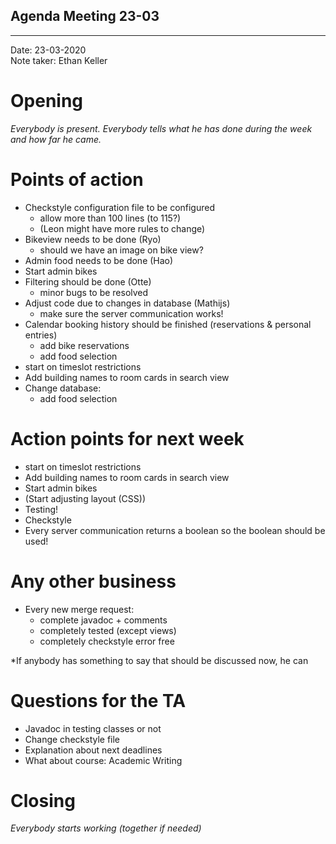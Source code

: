 ## Agenda Meeting 23-03

---

Date:           23-03-2020\
Note taker:     Ethan Keller

# Opening
*Everybody is present.*
*Everybody tells what he has done during the week and how far he came.*

# Points of action

 - Checkstyle configuration file to be configured
     - allow more than 100 lines (to 115?)
     - (Leon might have more rules to change)
 - Bikeview needs to be done (Ryo)
     - should we have an image on bike view?
 - Admin food needs to be done (Hao)
 - Start admin bikes
 - Filtering should be done (Otte)
     - minor bugs to be resolved
 - Adjust code due to changes in database (Mathijs)
     - make sure the server communication works!
 - Calendar booking history should be finished (reservations & personal entries)
     - add bike reservations
     - add food selection
 - start on timeslot restrictions
 - Add building names to room cards in search view
 - Change database:
     - add food selection


# Action points for next week 
 - start on timeslot restrictions
 - Add building names to room cards in search view 
 - Start admin bikes
 - (Start adjusting layout (CSS))
 - Testing!
 - Checkstyle
 - Every server communication returns a boolean so the boolean should be used!
 
# Any other business
 - Every new merge request:
    - complete javadoc + comments
    - completely tested (except views)
    - completely checkstyle error free
    
*If anybody has something to say that should be discussed now, he can

# Questions for the TA
 - Javadoc in testing classes or not
 - Change checkstyle file
 - Explanation about next deadlines
 - What about course: Academic Writing

# Closing
*Everybody starts working (together if needed)*
